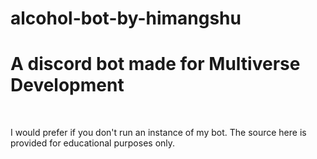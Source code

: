 # alcohol-bot-by-himangshu
<h1>A discord bot made for Multiverse Development</h1>
<br>
<p>I would prefer if you don't run an instance of my bot. 
The source here is provided for educational purposes only.<p>
